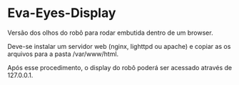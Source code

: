 # Eva-Eyes-Display

Versão dos olhos do robô para rodar embutida dentro de um browser.

Deve-se instalar um servidor web (nginx, lighttpd ou apache) e copiar as os arquivos para a pasta /var/www/html.

Após esse procedimento, o display do robô poderá ser acessado através de 127.0.0.1.

